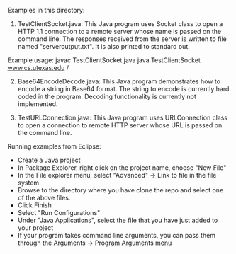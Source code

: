 Examples in this directory:

1) TestClientSocket.java:
This Java program uses Socket class to open a HTTP 1.1 connection
to a remote server whose name is passed on the command line.
The responses received from the server is written to file named "serveroutput.txt".
It is also printed to standard out.

Example usage:
javac TestClientSocket.java
java TestClientSocket www.cs.utexas.edu /


2) Base64EncodeDecode.java:
This Java program demonstrates how to encode a string in Base64 format.
The string to encode is currently hard coded in the program. Decoding functionality
is currently not implemented.


3) TestURLConnection.java:
This Java program uses URLConnection class to open a connection to remote HTTP
server whose URL is passed on the command line.


Running examples from Eclipse:

- Create a Java project
- In Package Explorer, right click on the project name, choose "New File"
- In the File explorer menu, select "Advanced" -> Link to file in the file system
- Browse to the directory where you have clone the repo and select one
  of the above files.
- Click Finish
- Select "Run Configurations"
- Under "Java Applications", select the file that you have just added to your project
- If your program takes command line arguments, you can pass them through the
  Arguments -> Program Arguments menu
